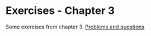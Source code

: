# Exercises - Chapter 3

Some exercises from chapter 3. [Problems and questions](https://physics.nyu.edu/pine/pymanual/html/chap3/chap3_arrays.html#exercises)